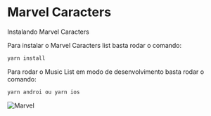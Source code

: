 # Marvel Caracters


Instalando Marvel Caracters

Para instalar o Marvel Caracters list basta rodar o comando:

  ```sh
  yarn install
  ```

Para rodar o Music List em modo de desenvolvimento basta rodar o comando:

  ```sh
  yarn androi ou yarn ios
  ```

![Marvel](https://user-images.githubusercontent.com/76133162/138759254-ce293697-8958-49b3-80c9-109312d18442.png)
